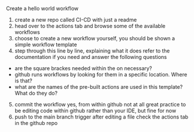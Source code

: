 
Create a hello world workflow
1. create a new repo called CI-CD with just a readme
2. head over to the actions tab and browse some of the available workflows
3. choose to create a new workflow yourself, you should be shown a simple workflow template
4. step through this line by line, explaining what it does refer to the documentation if you need and answer the following questions
* are the square brackes needed within the on necessary?
* github runs workflows by looking for them in a specific location. Where is that?
* what are the names of the pre-built actions are used in this template? What do they do?
5. commit the workflow yes, from within github not at all great practice to be editing code within github rather than your IDE, but fine for now
6. push to the main branch trigger after editing a file check the actions tab in the github repo
